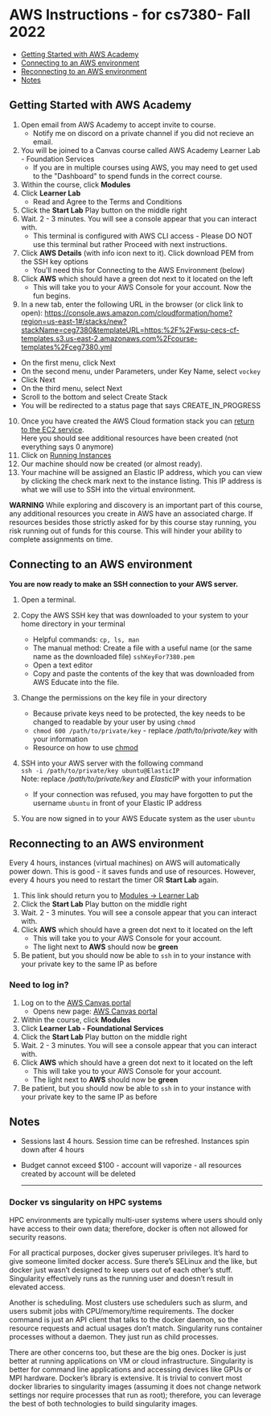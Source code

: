 # AWS Instructions - for cs7380- Fall 2022

- [Getting Started with AWS Academy](#Getting-Started-with-AWS-Academy)
- [Connecting to an AWS environment](#Connecting-to-an-AWS-environment)
- [Reconnecting to an AWS environment](#Reconnecting-to-an-AWS-environment)
- [Notes](#Notes)

## Getting Started with AWS Academy

1. Open email from AWS Academy to accept invite to course.
   - Notify me on discord on a private channel if you did not recieve an email.
2. You will be joined to a Canvas course called AWS Academy Learner Lab - Foundation Services
   - If you are in multiple courses using AWS, you may need to get used to the "Dashboard" to spend funds in the correct course.
3. Within the course, click **Modules**
4. Click **Learner Lab**
   - Read and Agree to the Terms and Conditions
6. Click the **Start Lab** Play button on the middle right
7. Wait. 2 - 3 minutes. You will see a console appear that you can interact with.
   - This terminal is configured with AWS CLI access - Please DO NOT use this terminal but rather Proceed with next instructions.
8. Click **AWS Details** (with info icon next to it). Click download PEM from the SSH key options
   - You'll need this for Connecting to the AWS Environment (below)
9. Click **AWS** which should have a green dot next to it located on the left
   - This will take you to your AWS Console for your account. Now the fun begins.
10. In a new tab, enter the following URL in the browser (or click link to open): <a href="https://console.aws.amazon.com/cloudformation/home?region=us-east-1#/stacks/new?stackName=ceg7380&templateURL=https:%2F%2Fwsu-cecs-cf-templates.s3.us-east-2.amazonaws.com%2Fcourse-templates%2Fceg7380.yml" target="_blank">https://console.aws.amazon.com/cloudformation/home?region=us-east-1#/stacks/new?stackName=ceg7380&templateURL=https:%2F%2Fwsu-cecs-cf-templates.s3.us-east-2.amazonaws.com%2Fcourse-templates%2Fceg7380.yml</a>

   - On the first menu, click Next
   - On the second menu, under Parameters, under Key Name, select `vockey`
   - Click Next
   - On the third menu, select Next
   - Scroll to the bottom and select Create Stack
   - You will be redirected to a status page that says CREATE_IN_PROGRESS

10. Once you have created the AWS Cloud formation stack you can [return to the EC2 service](https://console.aws.amazon.com/ec2/v2/home?region=us-east-1#Home:).  
    Here you should see additional resources have been created (not everything says 0 anymore)
11. Click on [Running Instances](https://console.aws.amazon.com/ec2/v2/home?region=us-east-1#Instances:sort=instanceState)
12. Our machine should now be created (or almost ready).
13. Your machine will be assigned an Elastic IP address, which you can view by clicking the check mark next to the instance listing. This IP address is what we will use to SSH into the virtual environment.

**WARNING**
While exploring and discovery is an important part of this course, any additional resources you create in AWS have an associated charge. If resources besides those strictly asked for by this course stay running, you risk running out of funds for this course. This will hinder your ability to complete assignments on time.

## Connecting to an AWS environment

**You are now ready to make an SSH connection to your AWS server.**

1. Open a terminal.
2. Copy the AWS SSH key that was downloaded to your system to your home directory in your terminal

   - Helpful commands: `cp, ls, man`
   - The manual method: Create a file with a useful name (or the same name as the downloaded file) `sshKeyFor7380.pem`
   - Open a text editor
   - Copy and paste the contents of the key that was downloaded from AWS Educate into the file.

3. Change the permissions on the key file in your directory

   - Because private keys need to be protected, the key needs to be changed to readable by your user by using `chmod`
   - `chmod 600 /path/to/private/key` - replace _/path/to/private/key_ with your information
   - Resource on how to use [chmod](https://www.howtogeek.com/437958/how-to-use-the-chmod-command-on-linux/)

4. SSH into your AWS server with the following command  
   `ssh -i /path/to/private/key ubuntu@ElasticIP`  
   Note: replace _/path/to/private/key_ and _ElasticIP_ with your information
   - If your connection was refused, you may have forgotten to put the username `ubuntu` in front of your Elastic IP address
5. You are now signed in to your AWS Educate system as the user `ubuntu`

## Reconnecting to an AWS environment

Every 4 hours, instances (virtual machines) on AWS will automatically power down. This is good - it saves funds and use of resources. However, every 4 hours you need to restart the timer OR **Start Lab** again.

1. This link should return you to [Modules -> Learner Lab](https://awsacademy.instructure.com/courses/24167/modules/items/1982401)
2. Click the **Start Lab** Play button on the middle right
3. Wait. 2 - 3 minutes. You will see a console appear that you can interact with.
4. Click **AWS** which should have a green dot next to it located on the left
   - This will take you to your AWS Console for your account.
   - The light next to **AWS** should now be **green**
5. Be patient, but you should now be able to `ssh` in to your instance with your private key to the same IP as before

### Need to log in?

1. Log on to the [AWS Canvas portal](https://awsacademy.instructure.com/login/canvas)
   - Opens new page: <a href="https://awsacademy.instructure.com/login/canvas" target="_blank">AWS Canvas portal</a>
2. Within the course, click **Modules**
3. Click **Learner Lab - Foundational Services**
4. Click the **Start Lab** Play button on the middle right
5. Wait. 2 - 3 minutes. You will see a console appear that you can interact with.
6. Click **AWS** which should have a green dot next to it located on the left
   - This will take you to your AWS Console for your account.
   - The light next to **AWS** should now be **green**
7. Be patient, but you should now be able to `ssh` in to your instance with your private key to the same IP as before

## Notes

- Sessions last 4 hours. Session time can be refreshed. Instances spin down after 4 hours
- Budget cannot exceed $100 - account will vaporize - all resources created by account will be deleted


  
  ---
  
### Docker vs singularity on HPC systems
HPC environments are typically multi-user systems where users should only have access to their own data; therefore, docker is often not allowed for security reasons.

For all practical purposes, docker gives superuser privileges. It’s hard to give someone limited docker access. Sure there’s SELinux and the like, but docker just wasn’t designed to keep users out of each other’s stuff. Singularity effectively runs as the running user and doesn’t result in elevated access.

Another is scheduling. Most clusters use schedulers such as slurm, and users submit jobs with CPU/memory/time requirements. The docker command is just an API client that talks to the docker daemon, so the resource requests and actual usages don’t match. Singularity runs container processes without a daemon. They just run as child processes.

There are other concerns too, but these are the big ones. Docker is just better at running applications on VM or cloud infrastructure. Singularity is better for command line applications and accessing devices like GPUs or MPI hardware. Docker’s library is extensive. It is trivial to convert most docker libraries to singularity images (assuming it does not change network settings nor require processes that run as root); therefore, you can leverage the best of both technologies to build singularity images.

